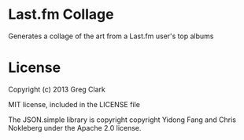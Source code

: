 Last.fm Collage
=============

Generates a collage of the art from a Last.fm user's top albums

License
=============
Copyright (c) 2013 Greg Clark

MIT license, included in the LICENSE file

The JSON.simple library is copyright copyright Yidong Fang and Chris 
Nokleberg under the Apache 2.0 license.